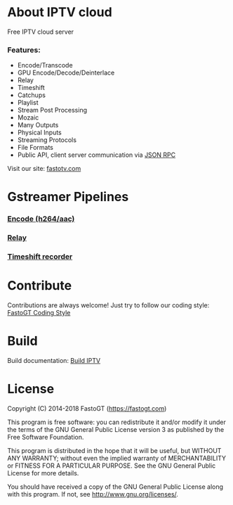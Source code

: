About IPTV cloud
===============
Free IPTV cloud server
### Features:
* Encode/Transcode
* GPU Encode/Decode/Deinterlace
* Relay
* Timeshift
* Catchups
* Playlist
* Stream Post Processing
* Mozaic
* Many Outputs
* Physical Inputs
* Streaming Protocols
* File Formats
* Public API, client server communication via [JSON RPC](https://www.jsonrpc.org/specification)

Visit our site: [fastotv.com](https://fastotv.com)

Gstreamer Pipelines
==========
### [Encode (h264/aac)](https://fastotv.com/pipelines/encode.html)
### [Relay](https://fastotv.com/pipelines/relay.html)
### [Timeshift recorder](https://fastotv.com/pipelines/timeshift_rec.html)

Contribute
==========
Contributions are always welcome! Just try to follow our coding style: [FastoGT Coding Style](https://github.com/fastogt/fastonosql/wiki/Coding-Style)

Build
========
Build documentation: [Build IPTV](https://github.com/fastogt/iptv/wiki/Build)

License
=======

Copyright (C) 2014-2018 FastoGT (https://fastogt.com)

This program is free software: you can redistribute it and/or modify
it under the terms of the GNU General Public License version 3 as 
published by the Free Software Foundation.

This program is distributed in the hope that it will be useful,
but WITHOUT ANY WARRANTY; without even the implied warranty of
MERCHANTABILITY or FITNESS FOR A PARTICULAR PURPOSE.  See the
GNU General Public License for more details.

You should have received a copy of the GNU General Public License
along with this program. If not, see <http://www.gnu.org/licenses/>.
